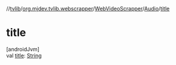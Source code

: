 //[tvlib](../../../../index.md)/[org.mjdev.tvlib.webscrapper](../../index.md)/[WebVideoScrapper](../index.md)/[Audio](index.md)/[title](title.md)

# title

[androidJvm]\
val [title](title.md): [String](https://kotlinlang.org/api/latest/jvm/stdlib/kotlin/-string/index.html)
